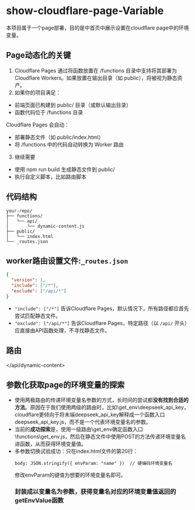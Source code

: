 # show-cloudflare-page-Variable
本项目属于一个page部署，目的是中首页中展示设置在cloudflare page中的环境变量。
## Page动态化的关键
1. Cloudflare Pages 通过将函数放置在 /functions 目录中支持将其部署为 Cloudflare Workers。如果放置在输出目录（如 public），将被视为静态资产。
2. 如果你的项目满足：

- 前端页面已构建到 public/ 目录（或默认输出目录）
- 函数代码位于 /functions 目录

Cloudflare Pages 会自动：

- 部署静态文件（如 public/index.html）
- 将 /functions 中的代码自动转换为 Worker 路由
3. 继续需要

- 使用 npm run build 生成静态文件到 public/
- 执行自定义脚本，比如路由脚本
## 代码结构
```
your-repo/
├── functions/
│   └── api/
│       └── dynamic-content.js
├── public/
│   └── index.html
└── _routes.json
```
## worker路由设置文件:`_routes.json`
```json
{
  "version": 1,
  "include": ["/*"],
  "exclude": ["/api/*"]
}
```
- `"include": ["/*"]` 告诉Cloudflare Pages，默认情况下，所有路径都应首先尝试匹配静态文件。
- `"exclude": ["/api/*"]` 告诉Cloudflare Pages，特定路径（以 `/api/` 开头）应直接由API函数处理，不寻找静态文件。
## 路由
</api/dynamic-content>
## 参数化获取page的环境变量的探索
- 使用两极路由的传递环境变量名参数的方式，长时间的尝试都**没有找到合适的方法**。原因在于我们使用两级的路由时，比如\get_env\deepseek_api_key，cloudflare更倾向于将末端deepseek_api_key解释成一个函数入口deepseek_api_key.js，而不是一个代表环境变量名的参数。
- 当前的**成功探索**是，使用一级路由\get_env确定函数入口\functions\get_env.js，然后在静态文件中使用POST的方法传递环境变量名进函数，从而获得环境变量值。
- 多参数切换试验成功：只在index.html文件的第20行：
  ```
  body: JSON.stringify({ envParam: "name" })  // 硬编码环境变量名
  ```
  修改envParam的键值为想要的环境变量名即可。
  ### 封装成以变量名为参数，获得变量名对应的环境变量值返回的getEnvValue函数
